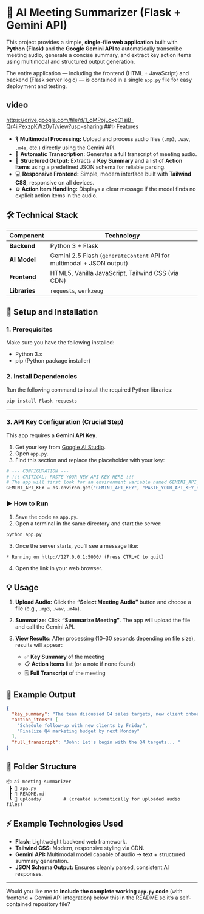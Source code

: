 
# 🧠 AI Meeting Summarizer (Flask + Gemini API)

This project provides a simple, **single-file web application** built with **Python (Flask)** and the **Google Gemini API** to automatically transcribe meeting audio, generate a concise summary, and extract key action items using multimodal and structured output generation.

The entire application — including the frontend (HTML + JavaScript) and backend (Flask server logic) — is contained in a single `app.py` file for easy deployment and testing.


## video
https://drive.google.com/file/d/1_oMPojLokgC1sjB-Qr4iiPexzpKWz0yT/view?usp=sharing
##✨ Features

* 🎙️ **Multimodal Processing:** Upload and process audio files (`.mp3`, `.wav`, `.m4a`, etc.) directly using the Gemini API.
* 📝 **Automatic Transcription:** Generates a full transcript of meeting audio.
* 🧩 **Structured Output:** Extracts a **Key Summary** and a list of **Action Items** using a predefined JSON schema for reliable parsing.
* 💻 **Responsive Frontend:** Simple, modern interface built with **Tailwind CSS**, responsive on all devices.
* ⚙️ **Action Item Handling:** Displays a clear message if the model finds no explicit action items in the audio.



## 🛠️ Technical Stack

| Component     | Technology                                                            |
| ------------- | --------------------------------------------------------------------- |
| **Backend**   | Python 3 + Flask                                                      |
| **AI Model**  | Gemini 2.5 Flash (`generateContent` API for multimodal + JSON output) |
| **Frontend**  | HTML5, Vanilla JavaScript, Tailwind CSS (via CDN)                     |
| **Libraries** | `requests`, `werkzeug`                                                |



## 🚀 Setup and Installation

### 1. Prerequisites

Make sure you have the following installed:

* Python 3.x
* pip (Python package installer)



### 2. Install Dependencies

Run the following command to install the required Python libraries:

```bash
pip install Flask requests
```

---

### 3. API Key Configuration (Crucial Step)

This app requires a **Gemini API Key**.

1. Get your key from [Google AI Studio](https://aistudio.google.com/).
2. Open `app.py`.
3. Find this section and replace the placeholder with your key:

```python
# --- CONFIGURATION ---
# !!! CRITICAL: PASTE YOUR NEW API KEY HERE !!!
# The app will first look for an environment variable named GEMINI_API_KEY.
GEMINI_API_KEY = os.environ.get("GEMINI_API_KEY", "PASTE_YOUR_API_KEY_HERE")
```



### ▶️ How to Run

1. Save the code as `app.py`.
2. Open a terminal in the same directory and start the server:

```bash
python app.py
```

3. Once the server starts, you’ll see a message like:

```
* Running on http://127.0.0.1:5000/ (Press CTRL+C to quit)
```

4. Open the link in your web browser.



## 💡 Usage

1. **Upload Audio:** Click the **“Select Meeting Audio”** button and choose a file (e.g., `.mp3`, `.wav`, `.m4a`).
2. **Summarize:** Click **“Summarize Meeting”**. The app will upload the file and call the Gemini API.
3. **View Results:** After processing (10–30 seconds depending on file size), results will appear:

   * ✅ **Key Summary** of the meeting
   * 📋 **Action Items** list (or a note if none found)
   * 🗒️ **Full Transcript** of the meeting



## 🧩 Example Output

```json
{
  "key_summary": "The team discussed Q4 sales targets, new client onboarding, and marketing budget adjustments.",
  "action_items": [
    "Schedule follow-up with new clients by Friday",
    "Finalize Q4 marketing budget by next Monday"
  ],
  "full_transcript": "John: Let's begin with the Q4 targets... "
}
```



## 🧰 Folder Structure

```
📦 ai-meeting-summarizer
 ┣ 📜 app.py
 ┣ 📜 README.md
 ┗ 📁 uploads/        # (created automatically for uploaded audio files)
```



## ⚡ Example Technologies Used

* **Flask:** Lightweight backend web framework.
* **Tailwind CSS:** Modern, responsive styling via CDN.
* **Gemini API:** Multimodal model capable of audio → text + structured summary generation.
* **JSON Schema Output:** Ensures cleanly parsed, consistent AI responses.





---

Would you like me to **include the complete working `app.py` code** (with frontend + Gemini API integration) below this in the README so it’s a self-contained repository file?
